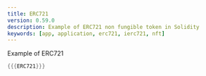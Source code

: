 ```yaml
---
title: ERC721
version: 0.59.0
description: Example of ERC721 non fungible token in Solidity
keywords: [app, application, erc721, ierc721, nft]
---
```


Example of ERC721

```rust
{{{ERC721}}}
```
